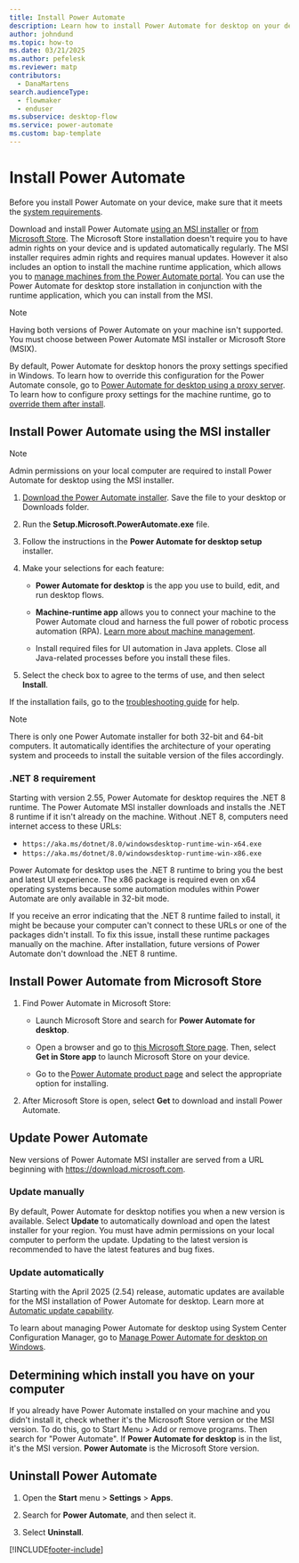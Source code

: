 ```yaml
---
title: Install Power Automate
description: Learn how to install Power Automate for desktop on your device.
author: johndund
ms.topic: how-to
ms.date: 03/21/2025
ms.author: pefelesk
ms.reviewer: matp
contributors:
  - DanaMartens
search.audienceType: 
  - flowmaker
  - enduser
ms.subservice: desktop-flow
ms.service: power-automate
ms.custom: bap-template
---
```

# Install Power Automate

Before you install Power Automate on your device, make sure that it meets the [system requirements](requirements.md).

Download and install Power Automate [using an MSI installer](#install-power-automate-using-the-msi-installer) or [from Microsoft Store](#install-power-automate-from-microsoft-store). The Microsoft Store installation doesn't require you to have admin rights on your device and is updated automatically regularly. The MSI installer requires admin rights and requires manual updates. However it also includes an option to install the machine runtime application, which allows you to [manage machines from the Power Automate portal](manage-machines.md). You can use the Power Automate for desktop store installation in conjunction with the runtime application, which you can install from the MSI.

> [!NOTE]
> Having both versions of Power Automate on your machine isn't supported. You must choose between Power Automate MSI installer or Microsoft Store (MSIX).

By default, Power Automate for desktop honors the proxy settings specified in Windows. To learn how to override this configuration for the Power Automate console, go to [Power Automate for desktop using a proxy server](governance.md#configure-power-automate-for-desktop-to-interact-with-a-corporate-proxy-server). To learn how to configure proxy settings for the machine runtime, go to [override them after install](https://support.microsoft.com/topic/power-automate-for-desktop-proxy-setup-8a79d690-1c02-416f-8af1-f057df5fe9b7).

## Install Power Automate using the MSI installer

> [!NOTE]
> Admin permissions on your local computer are required to install Power Automate for desktop using the MSI installer.

1. [Download the Power Automate installer](https://go.microsoft.com/fwlink/?linkid=2102613). Save the file to your desktop or Downloads folder.

1. Run the **Setup.Microsoft.PowerAutomate.exe** file.

1. Follow the instructions in the **Power Automate for desktop setup** installer.

1. Make your selections for each feature:

    - **Power Automate for desktop** is the app you use to build, edit, and run desktop flows.

    - **Machine-runtime app** allows you to connect your machine to the Power Automate cloud and harness the full power of robotic process automation (RPA). [Learn more about machine management](./manage-machines.md).

    - Install required files for UI automation in Java applets. Close all Java-related processes before you install these files.

1. Select the check box to agree to the terms of use, and then select **Install**.

If the installation fails, go to the [troubleshooting guide](/troubleshoot/power-platform/power-automate/desktop-flows/power-automate-desktop-installation-issues) for help.

> [!NOTE]
> There is only one Power Automate installer for both 32-bit and 64-bit computers. It automatically identifies the architecture of your operating system and proceeds to install the suitable version of the files accordingly.

### .NET 8 requirement

Starting with version 2.55, Power Automate for desktop requires the .NET 8 runtime. The Power Automate MSI installer downloads and installs the .NET 8 runtime if it isn't already on the machine. Without .NET 8, computers need internet access to these URLs:

- `https://aka.ms/dotnet/8.0/windowsdesktop-runtime-win-x64.exe`
- `https://aka.ms/dotnet/8.0/windowsdesktop-runtime-win-x86.exe`

Power Automate for desktop uses the .NET 8 runtime to bring you the best and latest UI experience. The x86 package is required even on x64 operating systems because some automation modules within Power Automate are only available in 32-bit mode.

If you receive an error indicating that the .NET 8 runtime failed to install, it might be because your computer can't connect to these URLs or one of the packages didn't install. To fix this issue, install these runtime packages manually on the machine. After installation, future versions of Power Automate don't download the .NET 8 runtime.

## Install Power Automate from Microsoft Store

1. Find Power Automate in Microsoft Store:

    - Launch Microsoft Store and search for **Power Automate for desktop**.

    - Open a browser and go to [this Microsoft Store page](https://www.microsoft.com/store/productId/9NFTCH6J7FHV). Then, select **Get in Store app** to launch Microsoft Store on your device.

    - Go to the [Power Automate product page](https://make.powerautomate.com/desktop/) and select the appropriate option for installing.

1. After Microsoft Store is open, select **Get** to download and install Power Automate.

## Update Power Automate

New versions of Power Automate MSI installer are served from a URL beginning with https://download.microsoft.com.

### Update manually

By default, Power Automate for desktop notifies you when a new version is available. Select **Update** to automatically download and open the latest installer for your region. You must have admin permissions on your local computer to perform the update. Updating to the latest version is recommended to have the latest features and bug fixes.

### Update automatically

Starting with the April 2025 (2.54) release, automatic updates are available for the MSI installation of Power Automate for desktop. Learn more at [Automatic update capability](./auto-update.md).

To learn about managing Power Automate for desktop using System Center Configuration Manager, go to [Manage Power Automate for desktop on Windows](../guidance/automation-coe/manage-pad-on-windows.md).

## Determining which install you have on your computer

If you already have Power Automate installed on your machine and you didn't install it, check whether it's the Microsoft Store version or the MSI version. To do this, go to Start Menu > Add or remove programs. Then search for "Power Automate". If **Power Automate for desktop** is in the list, it's the MSI version. **Power Automate** is the Microsoft Store version.

## Uninstall Power Automate

1. Open the **Start** menu > **Settings** > **Apps**.

1. Search for **Power Automate**, and then select it.

1. Select **Uninstall**.

[!INCLUDE[footer-include](../includes/footer-banner.md)]
